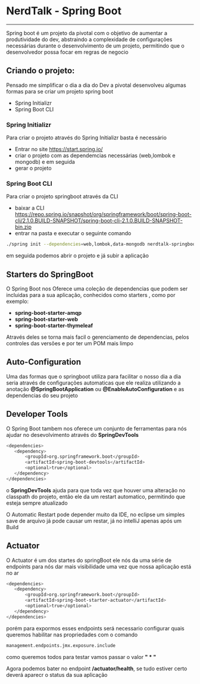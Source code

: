 # NerdTalk - Spring Boot  

---
Spring boot é um projeto da pivotal com o objetivo de aumentar a produtividade do dev, abstraindo a complexidade de configurações necessárias durante o desenvolvimento de um projeto, permitindo que o desenvolvedor possa focar em regras de negocio

## Criando o projeto:
Pensado me simplificar o dia a dia do Dev a pivotal desenvolveu algumas formas para se criar um projeto spring boot
 
 * Spring Initializr 
 * Spring Boot CLI

### Spring Initializr

Para criar o projeto através do Spring Initializr basta é necessário
 * Entrar no site 
https://start.spring.io/ 
* criar o projeto com as dependemcias necessárias (web,lombok e mongodb) e em seguida 
* gerar o projeto

### Spring Boot CLI

Para criar o projeto springboot através da CLI  
* baixar a CLI 
https://repo.spring.io/snapshot/org/springframework/boot/spring-boot-cli/2.1.0.BUILD-SNAPSHOT/spring-boot-cli-2.1.0.BUILD-SNAPSHOT-bin.zip
* entrar na pasta e executar o seguinte comando
```sh
./spring init --dependencies=web,lombok,data-mongodb nerdtalk-springboot
```

em seguida podemos abrir o projeto e já subir a aplicação


## Starters do SpringBoot
 O Spring Boot nos Oferece uma coleção de dependencias que podem ser incluidas para a sua aplicação, conhecidos como starters , como por exemplo:

 * __spring-boot-starter-amqp__
 * __spring-boot-starter-web__
 * __spring-boot-starter-thymeleaf__

Através deles se torna mais facil o gerenciamento de dependencias, pelos controles das versões e por ter um POM mais limpo

## Auto-Configuration
 Uma das formas que o springboot utiliza para facilitar o nosso dia a dia seria através de configurações automaticas que ele realiza utilizando a anotação __@SpringBootApplication__ ou __@EnableAutoConfiguration__ e as dependencias do seu projeto


 
## Developer Tools
O Spring Boot tambem nos oferece um conjunto de ferramentas para nós ajudar no desevolvimento através do __SpringDevTools__
  
 ```sh
<dependencies>
	<dependency>
		<groupId>org.springframework.boot</groupId>
		<artifactId>spring-boot-devtools</artifactId>
		<optional>true</optional>
	</dependency>
</dependencies> 
```
o __SpringDevTools__ ajuda para que toda vez que houver uma alteração no classpath do projeto, então ele da um restart automatico, permitindo que esteja sempre atualizado

O Automatic Restart pode depender muito da IDE, no eclipse um simples save de arquivo já pode causar um restar, já no intelliJ apenas após um Build

## Actuator

O Actuator é um dos startes do springBoot ele nós da uma série de endpoints para nós dar mais visibilidade uma vez que nossa aplicação está no ar

 ```sh
<dependencies>
	<dependency>
		<groupId>org.springframework.boot</groupId>
		<artifactId>spring-boot-starter-actuator</artifactId>
		<optional>true</optional>
	</dependency>
</dependencies> 
```
porém para expormos esses endpoints será necessario configurar quais queremos habilitar nas propriedades com o comando
```sh
management.endpoints.jmx.exposure.include
```
como queremos todos para testar vamos passar o valor __" * "__

Agora podemos bater no endpoint __/actuator/health__, se tudo estiver certo deverá aparecr o status da sua aplicação
